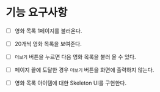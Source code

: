 # 기능 요구사항

- [ ] 영화 목록 1페이지를 불러온다.
- [ ] 20개씩 영화 목록을 보여준다.
- [ ] ```더보기``` 버튼을 누르면 다음 영화 목록을 불러 올 수 있다.
- [ ] 페이지 끝에 도달한 경우 ```더보기``` 버튼을 화면에 출력하지 않는다.
- [ ] 영화 목록 아이템에 대한 Skeleton UI를 구현한다.

